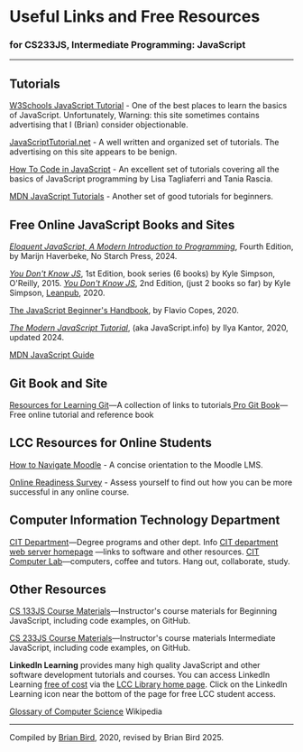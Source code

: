 # Useful Links and Free Resources

### for CS233JS, Intermediate Programming: JavaScript

------



## Tutorials

[W3Schools JavaScript Tutorial](https://www.w3schools.com/js/DEFAULT.asp) - One of the best places to learn the basics of JavaScript. Unfortunately, Warning: this site sometimes contains advertising that I (Brian) consider objectionable.

[JavaScriptTutorial.net](https://www.javascripttutorial.net/) - A well written and organized set of tutorials. The advertising on this site appears to be benign.

[How To Code in JavaScript](https://www.digitalocean.com/community/tutorial_series/how-to-code-in-javascript) - An excellent set of tutorials covering all the basics of JavaScript programming by Lisa Tagliaferri and Tania Rascia.

[MDN JavaScript Tutorials](https://developer.mozilla.org/en-US/docs/Learn/JavaScript) - Another set of good tutorials for beginners.



## Free Online JavaScript Books and Sites

[*Eloquent JavaScript, A Modern Introduction to Programming*](http://eloquentjavascript.net/), Fourth Edition, by Marijn Haverbeke, No Starch Press, 2024.

*[You Don't Know JS](https://github.com/getify/You-Dont-Know-JS/blob/1st-ed/README.md)*, 1st Edition, book series (6 books) by Kyle Simpson,  O'Reilly, 2015.
*[You Don't Know JS](https://github.com/getify/You-Dont-Know-JS/blob/1st-ed/README.md)*, 2nd Edition, (just 2 books so far) by Kyle Simpson,  [Leanpub](https://leanpub.com/ydkjsy-get-started), 2020.

[The JavaScript Beginner's Handbook](https://www.freecodecamp.org/news/the-complete-javascript-handbook-f26b2c71719c/), by Flavio Copes, 2020.

*[The Modern JavaScript Tutorial](https://javascript.info/)*, (aka JavaScript.info) by Ilya Kantor, 2020, updated 2024.

[MDN JavaScript Guide](https://developer.mozilla.org/en-US/docs/Web/JavaScript/Guide)



## Git Book and Site

[Resources for Learning Git](http://try.github.io)—A collection of links to tutorials[
Pro Git Book](https://git-scm.com/book/en/v2)—Free online tutorial and reference book



## LCC Resources for Online Students

[How to Navigate Moodle](http://bit.ly/LCC-MoodleNav) - A concise orientation to the Moodle LMS.

[Online Readiness Survey](http://bit.ly/LCC-Ready) - Assess yourself to find out how you can be more successful in any online course.



## Computer Information Technology Department

[CIT Department](https://www.lanecc.edu/cit)—Degree programs and other dept. Info
[CIT department web server homepage](https://citstudent.lanecc.edu) —links to software and other resources.
[CIT Computer Lab](https://www.lanecc.edu/programs-academics/academic-departments/business-technology-and-trades/computer-information-technology/cit-computer-lab)—computers, coffee and tutors. Hang out, collaborate, study.



## Other Resources

[CS 133JS Course Materials](https://lcc-cit.github.io/CS133JS-CourseMaterials/)&mdash;Instructor's course materials for Beginning JavaScript, including code examples, on GitHub.

[CS 233JS Course Materials](https://github.com/LCC-CIT/CS233JS-CourseMaterials)&mdash;Instructor's course materials Intermediate JavaScript, including code examples, on GitHub.

**LinkedIn Learning** provides many high quality JavaScript and other software development tutorials and courses. You can access LinkedIn Learning <u>free of cost</u> via the [LCC Library home page](https://library.lanecc.edu/). Click on the LinkedIn Learning icon near the bottom of the page for free LCC student access.

[Glossary of Computer Science](https://en.wikipedia.org/wiki/Glossary_of_computer_science) Wikipedia

------



Compiled by [Brian Bird](https://profbird.dev), 2020, revised by Brian Bird 2025.